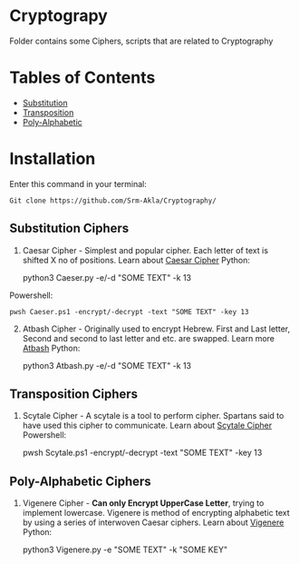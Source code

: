 # Cryptograpy
Folder contains some Ciphers, scripts that are related to Cryptography

# Tables of Contents
- [Substitution](https://github.com/Srm-Akla/Cryptography/tree/main/Substitution_Ciphers)
- [Transposition](https://github.com/Srm-Akla/Cryptography/tree/main/Transposition_Ciphers)
- [Poly-Alphabetic]()

# Installation
Enter this command in your terminal:

    Git clone https://github.com/Srm-Akla/Cryptography/

## Substitution Ciphers

1. Caesar Cipher - Simplest and popular cipher. Each letter of text is shifted X no of positions. Learn about [Caesar Cipher](https://en.wikipedia.org/wiki/Caesar_cipher)
Python: 

    python3 Caeser.py -e/-d "SOME TEXT" -k 13

Powershell: 

    pwsh Caeser.ps1 -encrypt/-decrypt -text "SOME TEXT" -key 13

2. Atbash Cipher - Originally used to encrypt Hebrew. First and Last letter, Second and second to
   last letter and etc. are swapped. Learn more [Atbash](https://en.wikipedia.org/wiki/Atbash)
Python: 
    
    python3 Atbash.py -e/-d "SOME TEXT" -k 13

## Transposition Ciphers

1. Scytale Cipher - A scytale is a tool to perform cipher. Spartans said to have used this cipher to communicate. Learn about [Scytale Cipher](https://en.wikipedia.org/wiki/Scytale)
Powershell: 
    
    pwsh Scytale.ps1 -encrypt/-decrypt -text "SOME TEXT" -key 13

## Poly-Alphabetic Ciphers

1. Vigenere Cipher - **Can only Encrypt UpperCase Letter**, trying to implement lowercase. Vigenere
   is method of encrypting alphabetic text by using a series of interwoven Caesar ciphers. Learn
   about [Vigenere](https://en.wikipedia.org/wiki/Vigen%C3%A8re_cipher)
Python: 
    
    python3 Vigenere.py -e "SOME TEXT" -k "SOME KEY"
